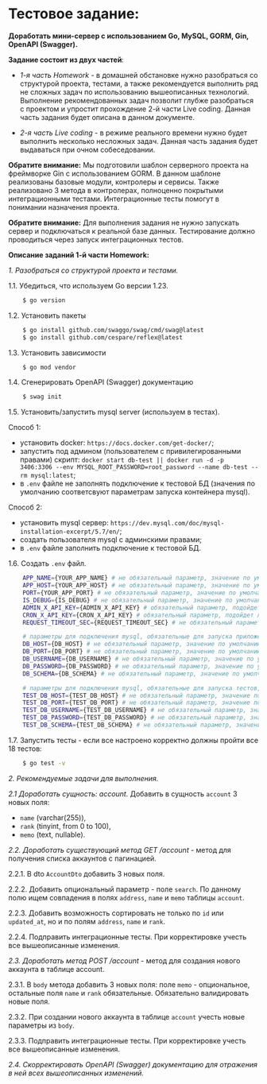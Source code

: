 # Тестовое задание:
**Доработать мини-сервер с использованием Go, MySQL, GORM, Gin, OpenAPI (Swagger).**


**Задание состоит из двух частей**:
- _1-я часть Homework_ - в домашней обстановке нужно разобраться со структурой проекта, тестами,
  а также рекомендуется выполнить ряд не сложных задач по использованию вышеописанных технологий.
  Выполнение рекомендованных задач позволит глубже разобраться с проектом и упростит прохождение 2-й части Live coding.
  Данная часть задания будет описана в данном документе.

- _2-я часть Live coding_ - в режиме реального времени нужно будет выполнить несколько несложных задач.
  Данная часть задания будет выдаваться при очном собеседовании.

**Обратите внимание:** Мы подготовили шаблон серверного проекта на фреймворке Gin с использованием GORM.
В данном шаблоне реализованы базовые модули, контролеры и сервисы.
Также реализовано 3 метода в контролерах, полноценно покрытыми интеграционными тестами.
Интеграционные тесты помогут в понимании назначения проекта.

**Обратите внимание:** Для выполнения задания не нужно запускать сервер и подключаться к реальной базе данных.
Тестирование должно проводиться через запуск интеграционных тестов.


**Описание заданий 1-й части Homework:**

_1. Разобраться со структурой проекта и тестами._

1.1. Убедиться, что используем Go версии 1.23.
```bash
    $ go version
```

1.2. Установить пакеты
```bash
    $ go install github.com/swaggo/swag/cmd/swag@latest
    $ go install github.com/cespare/reflex@latest
```

1.3. Установить зависимости
```bash
    $ go mod vendor
``` 

1.4. Сгенерировать OpenAPI (Swagger) документацию
```bash
    $ swag init
``` 

1.5. Установить/запустить mysql server (используем в тестах).

Способ 1:

- установить docker: `https://docs.docker.com/get-docker/`;
- запустить под админом (пользователем с привилегированными правами) скрипт: `docker start db-test || docker run -d -p 3406:3306 --env MYSQL_ROOT_PASSWORD=root_password --name db-test --rm mysql:latest`;
- в `.env` файле не заполнять подключение к тестовой БД (значения по умолчанию соответсвуют параметрам запуска контейнера mysql).

Способ 2:

- установить mysql сервер: `https://dev.mysql.com/doc/mysql-installation-excerpt/5.7/en/`;
- создать пользователя mysql с админскими правами;
- в `.env` файле заполнить подключение к тестовой БД.

1.6. Создать `.env` файл.
```bash
    APP_NAME={YOUR_APP_NAME} # не обязательный параметр, значение по умолчанию `TestApp`
    APP_HOST={YOUR_APP_HOST} # не обязательный параметр, значение по умолчанию `undefined`
    PORT={YOUR_APP_PORT} # не обязательный параметр, значение по умолчанию `3000`
    IS_DEBUG={IS_DEBUG} # не обязательный параметр, значение по умолчанию `true`
    ADMIN_X_API_KEY={ADMIN_X_API_KEY} # обязательный параметр, подойдет любая не пустая строка 
    CRON_X_API_KEY={CRON_X_API_KEY} # обязательный параметр, подойдет любая не пустая строка
    REQUEST_TIMEOUT_SEC={REQUEST_TIMEOUT_SEC} # не обязательный параметр, значение по умолчанию `20`

    # параметры для подключения mysql, обязательные для запуска приложения, в тестах не используются 
    DB_HOST={DB_HOST} # не обязательный параметр, значение по умолчанию `localhost`
    DB_PORT={DB_PORT} # не обязательный параметр, значение по умолчанию `3306`
    DB_USERNAME={DB_USERNAME} # не обязательный параметр, значение по умолчанию `username`
    DB_PASSWORD={DB_PASSWORD} # не обязательный параметр, значение по умолчанию `password`
    DB_SCHEMA={DB_SCHEMA} # не обязательный параметр, значение по умолчанию `database`

    # параметры для подключения mysql, обязательные для запуска тестов, для запуска приложения не используются 
    TEST_DB_HOST={TEST_DB_HOST} # не обязательный параметр, значение по умолчанию `localhost`
    TEST_DB_PORT={TEST_DB_PORT} # не обязательный параметр, значение по умолчанию `3406`
    TEST_DB_USERNAME={TEST_DB_USERNAME} # не обязательный параметр, значение по умолчанию `root`
    TEST_DB_PASSWORD={TEST_DB_PASSWORD} # не обязательный параметр, значение по умолчанию `root_password`
    TEST_DB_SCHEMA={TEST_DB_SCHEMA} # не обязательный параметр, значение по умолчанию `server`
``` 

1.7. Запустить тесты - если все настроено корректно должны пройти все 18 тестов:
```bash
    $ go test -v
```


_2. Рекомендуемые задачи для выполнения._

_2.1 Доработать сущность: account._
Добавить в сущность `account` 3 новых поля:
- `name` (varchar(255)),
- `rank` (tinyint, from 0 to 100),
- `memo` (text, nullable).

_2.2. Доработать существующий метод GET /account_ - метод для получения списка аккаунтов с пагинацией.

2.2.1. В dto `AccountDto` добавить 3 новых поля.

2.2.2. Добавить опциональный параметр - поле `search`. По данному полю ищем совпадения в полях `address`, `name` и `memo` таблицы `account`.

2.2.3. Добавить возможность сортировать не только по `id` или `updated_at`, но и по полям `address`, `name` и `rank`.

2.2.4. Подправить интеграционные тесты. При корректировке учесть все вышеописанные изменения.

_2.3. Доработать метод POST /account_ - метод для создания нового аккаунта в таблице account.

2.3.1. В `body` метода добавить 3 новых поля: поле `memo` - опциональное, остальные поля `name` и `rank` обязательные. Обязательно валидировать новые поля.

2.3.2. При создании нового аккаунта в таблице `account` учесть новые параметры из `body`.

2.3.3. Подправить интеграционные тесты. При корректировке учесть все вышеописанные изменения.

_2.4. Скорректировать OpenAPI (Swagger) документацию для отражения в ней всех вышеописанных изменений._
